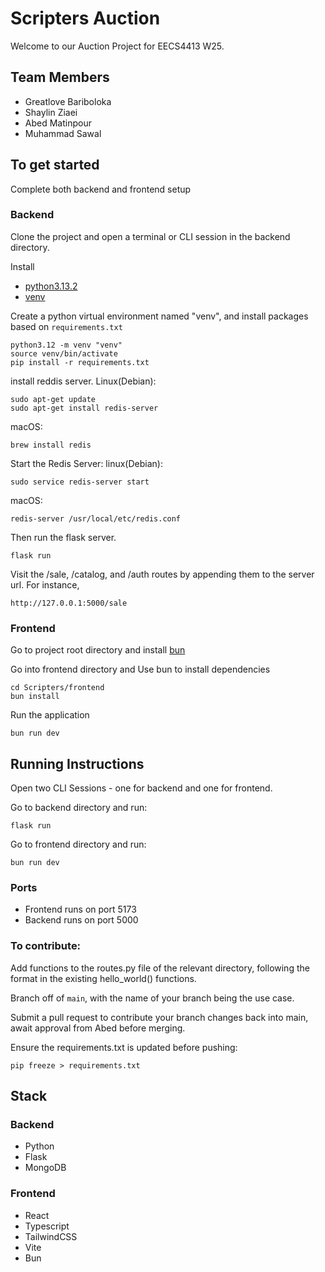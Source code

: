 # Scripters Auction
Welcome to our Auction Project for EECS4413 W25.

## Team Members
- Greatlove Bariboloka
- Shaylin Ziaei
- Abed Matinpour
- Muhammad Sawal

## To get started
Complete both backend and frontend setup

### Backend
Clone the project and open a terminal or CLI session in the backend directory.

Install

- [python3.13.2](https://www.python.org/downloads/release/python-3132/)
- [venv](https://realpython.com/python-virtual-environments-a-primer/)

Create a python virtual environment named "venv", and install packages based on `requirements.txt`

```
python3.12 -m venv "venv"
source venv/bin/activate
pip install -r requirements.txt
```

install reddis server.
Linux(Debian):
```
sudo apt-get update
sudo apt-get install redis-server
```

macOS:
```
brew install redis
```

Start the Redis Server:
linux(Debian):
```
sudo service redis-server start
```

macOS:
```
redis-server /usr/local/etc/redis.conf
```



Then run the flask server.
```
flask run
```

Visit the /sale, /catalog, and /auth routes by appending them to the server url. For instance,

`http://127.0.0.1:5000/sale`

### Frontend
Go to project root directory and install [bun](https://bun.sh/docs/installation)

Go into frontend directory and Use bun to install dependencies

```
cd Scripters/frontend
bun install
```

Run the application

`bun run dev`

## Running Instructions
Open two CLI Sessions - one for backend and one for frontend.

Go to backend directory and run:

`flask run`

Go to frontend directory and run:

`bun run dev`


### Ports
- Frontend runs on port 5173
- Backend runs on port 5000


### To contribute:
Add functions to the routes.py file of the relevant directory, following the format in the existing hello_world() functions.

Branch off of `main`, with the name of your branch being the use case.

Submit a pull request to contribute your branch changes back into main, await approval from Abed before merging.

Ensure the requirements.txt is updated before pushing:

```
pip freeze > requirements.txt
```

## Stack
### Backend
- Python
- Flask 
- MongoDB

### Frontend
- React
- Typescript
- TailwindCSS
- Vite
- Bun
